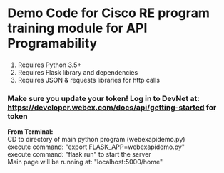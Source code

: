 # Demo Code for Cisco RE program training module for API Programability  
  
  
###
1. Requires Python 3.5+  
2. Requires Flask library and dependencies  
3. Requires JSON & requests libraries for http calls  

  
### **Make sure you update your token! Log in to DevNet at: https://developer.webex.com/docs/api/getting-started for token**  
  
  
**From Terminal:**  
CD to directory of main python program (webexapidemo.py)  
execute command: "export FLASK_APP=webexapidemo.py"  
execute command: "flask run" to start the server  
Main page will be running at: "localhost:5000/home"  

